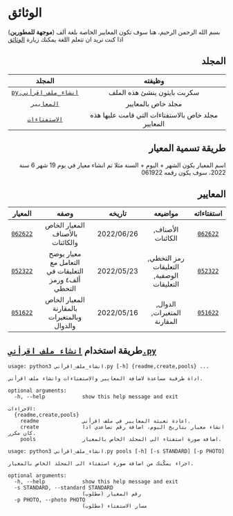 # الوثائق
بسم الله الرحمن الرحيم، هنا سوف تكون المعايير الخاصة بلغة ألف (**موجهة للمطورين**) اذا كنت تريد ان تتعلم اللغة يمكنك زيارة [الوثائق](https://alifcommunity.github.io/docs/4/intro)

<div dir="rtl">

## المجلد
| وظيفته | المجلد |
|:---:|:---:|
|سكربت بايثون ينشئ هذه الملف|[`انشاء_ملف_اقرأني.py`]|
|مجلد خاص بالمعايير|  [`المعايير`] |
|مجلد خاص بالاستفتاءات التي قامت عليها هذه المعايير| [`الاستفتاءات`]  |


[`الاستفتاءات`]: %D8%A7%D9%84%D8%A7%D8%B3%D8%AA%D9%81%D8%AA%D8%A7%D8%A1%D8%A7%D8%AA/
[`المعايير`]: %D8%A7%D9%84%D9%85%D8%B9%D8%A7%D9%8A%D9%8A%D8%B1/


## طريقة تسمية المعيار
اسم المعيار يكون الشهر + اليوم + السنة
مثلا تم انشاء معيار في يوم 19 شهر 6 سنة 2022، سوف يكون رقمه 061922

## المعايير

|استفتاءاته| مواضيعه | تاريخه |وصفه |المعيار |
|:----:|:----:|:----:|:----:|:----:|
|[`062622`](./الاستفتاءات/062622)|الأصناف, الكائنات|2022/06/26|المعيار الخاص بالأصناف والكائنات|[`062622`](./المعايير/062622.md)|
|[`052322`](./الاستفتاءات/052322)|رمز التخطي, التعليقات الوصفية, التعليقات|2022/05/23|معيار يوضح التعامل مع التعليقات في ألف٤ ورمز التخطي|[`052322`](./المعايير/052322.md)|
|[`051622`](./الاستفتاءات/051622)|الدوال, المتغيرات, المقارنة|2022/05/16|المعيار الخاص بالمقارنة وبالمتغيرات والدوال|[`051622`](./المعايير/051622.md)|


</div>

## طريقة استخدام [`انشاء_ملف_اقرأني.py`]
```
usage: python3 انشاء_ملف_اقرأني.py [-h] {readme,create,pools} ...

اداة طرفية مساعدة لاضافة المعايير والاستفتاءات وانشاء ملف اقرأني.

optional arguments:
  -h, --help            show this help message and exit

الاجراءات:
  {readme,create,pools}
    readme              اعادة تعبئة المعايير في ملف اقرأني.
    create              انشاء معيار بتاريخ اليوم، اضافة رقم تصاعدي اذا كان مكرر.
    pools               اضافة صورة استفتاء الى المجلد الخاص بالمعيار.
```

```
usage: python3 انشاء_ملف_اقرأني.py pools [-h] [-s STANDARD] [-p PHOTO]

اجراء يمكّنك من اضافة صورة استفتاء الى المجلد الخاص بالمعيار.

optional arguments:
  -h, --help            show this help message and exit
  -s STANDARD, --standard STANDARD
                        رقم المعيار (مطلوب)
  -p PHOTO, --photo PHOTO
                        مسار الاستفتاء (مطلوب)
```

[`انشاء_ملف_اقرأني.py`]: %D8%A7%D9%86%D8%B4%D8%A7%D8%A1_%D9%85%D9%84%D9%81_%D8%A7%D9%82%D8%B1%D8%A3%D9%86%D9%8A.py